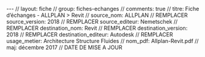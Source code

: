---  // 
layout: fiche // 
group: fiches-echanges // 
comments: true // 
titre: Fiche d’échanges - ALLPLAN > Revit // 
source_nom: ALLPLAN // REMPLACER
source_version: 2018 // REMPLACER
source_editeur: Nemetschek // REMPLACER
destination_nom: Revit // REMPLACER
destination_version: 2018 // REMPLACER
destination_editeur: Autodesk // REMPLACER
usage_metier: Architecture Structure Fluides // 
nom_pdf: Allplan-Revit.pdf // 
maj: décembre 2017 // DATE DE MISE A JOUR
